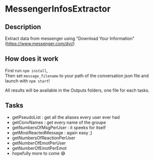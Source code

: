 # MessengerInfosExtractor

## Description

Extract data from messenger using "Download Your Information" (https://www.messenger.com/dyi/)

## How does it work

First run `npm install`,   
Then set `message_filename` to your path of the conversation json file  and launch with `npm start`!

All results will be available in the Outputs folders, one file for each tasks.

## Tasks

- getPseudoList : get all the aliases every user ever had
- getConvNames : get every name of the groupe
- getNumbersOfMsgPerUser : it speeks for itself
- getMostReactedMessage : again easy ;)
- getNumbersOfReactionPerUser
- getNumberOfEmotPerUser
- getNumberOfEmotPerEmot
- hopefully more to come 😅

